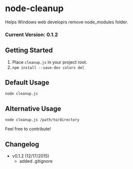 # node-cleanup
Helps Windows web developrs remove node_modules folder.

### Current Version: 0.1.2

## Getting Started
1. Place ```cleanup.js``` in your project root.
2. ```npm install --save-dev colors del```

## Default Usage
```node cleanup.js```

## Alternative Usage
```node cleanup.js /path/to/directory```

Feel free to contribute!

## Changelog
- v0.1.2 (12/17/2015)
	- added .gitignore
	